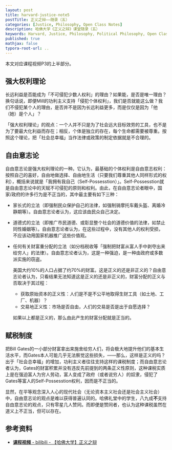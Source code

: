 ```yaml
---
layout: post
title: harvard-justice-note5
postTitle: 正义之辩——随录（五）
categories: [Justice, Philosophy, Open Class Notes]
description: 哈佛大学《正义之辩》课堂随录（五）
keywords: Harvard, Justice, Philosophy, Political Philosophy, Open Class Notes
published: true
mathjax: false
typora-root-url: ..
---
```


本文对应课程视频P3的上半部分。

## 强大权利理论

长远利益是否能成为「不可侵犯少数人权利」的理由？如果能，是否是唯一理由？换句话说，即便Mill的功利主义支持「侵犯个体权利」，我们是否就能这么做？我们不侵犯某个人的理由，是否并不是因为长远利益更多，而是仅仅是因为「他（她）是个人」？

「强大权利理论」的观点：一个人并不只是为了社会远大目标效劳的工具，也不是为了要最大化利益而存在；相反，个体是独立的存在，每个生命都需要被尊重。按照这个理论，把「社会总幸福」当作法律或政策的制定依据就是不合理的。

## 自由意志论

自由意志论是强大权利理论的一种。它认为，最基础的个体权利是自由意志权利：按照自己的喜好，自由地做选择、自由地生活（只要我们尊重其他人同样形式的权利），概括来说就是「我拥有我自己（Self-Possesstion）」。Self-Possesstion就是自由意志论中的天赋不可侵犯的原则和权利。由此，在自由意志论者眼中，国家/政府的许多行为是不正当的，其中最主要有如下三种：

- 家长式的立法（即强制民众保护自己的法律，如强制骑摩托车戴头盔、离婚冷静期等）。自由意志论者认为，这应该由民众自己决定。

- 道德式的立法（即推广市民道德、或彰显整个社会的道德价值的法律，如禁止同性婚姻等）。自由意志论者认为，在这些过程中，没有其他人的权利受损，不应该动用国家机器推广这些价值观。

- 任何有关财富重分配的立法（如分档税收等「强制把财富从富人手中剥夺出来给穷人」的法律）。自由意志论者认为，这是一种强迫，是一种由政府或多数派实施的窃盗。

  美国大约10%的人口占据了约70%的财富。这是正义的还是非正义的？自由意志论者认为，只看结果无法知道这是正义的还是非正义的，财富分配的正义与否取决于其过程：

  - 获取原始资本的正义性：人们是不是不公平地取得生财工具（如土地、工厂、机器）？
  - 交易地正义性：市场是否自由，人们的交易是否是出于自愿选择？

  如果以上都是正义的，那么由此产生的财富分配就是正当的。

## 赋税制度

把Bill Gates的一小部分财富拿出来施舍给穷人们，将会极大地提升他们的基本生活水平，而Gates本人可能几乎无法察觉这些损失，——那么，这样是正义的吗？出于「社会总幸福」的增加，功利主义者往往支持这样的课税制度；而自由意志论者认为，Gates的财富积累并没有违反先前提到的两条正义性原则，这种课税实质上是在强迫富人为穷人劳动，富人变成了政府（或者说穷人）的奴隶，侵犯了Gates等富人的Self-Possesstion权利，因而是不正当的。

显然，在平等观念深入人心的现代社会（无论资本主义社会还是社会主义社会）中，自由意志论的观点是难以获得普遍认同的。哈佛礼堂中的学生，八九成**不**支持自由意志论的观点，只有零星几人赞同。而即便是赞同者，也认为这种课税虽然在道义上不正当，但可以存在。

## 参考资料

- [**课程视频** - bilibili - 【哈佛大学】正义之辩](https://www.bilibili.com/video/BV1jZ4y1x7SL)

